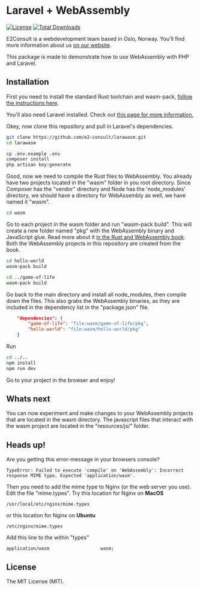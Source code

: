 # Laravel + WebAssembly

[![License](https://poser.pugx.org/laravel/framework/license.svg)](https://packagist.org/packages/laravel/framework)
[![Total Downloads](https://img.shields.io/github/downloads/e2-consult/larawasm/total.svg)](https://github.com/e2-consult/larawasm)

E2Consult is a webdevelopment team based in Oslo, Norway. You'll find more information about us [on our website](https://e2consult.no).

This package is made to demonstrate how to use WebAssembly with PHP and Laravel.

## Installation

First you need to install the standard Rust toolchain and wasm-pack, [follow the instructions here](https://rustwasm.github.io/book/game-of-life/setup.html).

You'll also need Laravel installed. Check out [this page for more information.](https://laravel.com/docs/5.8/installation)

Okey, now clone this repository and pull in Laravel's dependencies.

```bash
git clone https://github.com/e2-consult/larawasm.git
cd larawasm

cp .env.example .env
composer install
php artisan key:generate
```

Good, now we need to compile the Rust files to WebAssembly. You already have two projects located in the "wasm" folder in you root directory. Since Composer has the "vendor" directory and Node has the 'node_modules' directory, we should have a directory for WebAssembly as well, we have named it "wasm".

```bash
cd wasm
```

Go to each project in the wasm folder and run "wasm-pack build". This will create a new folder named "pkg" with the WebAssembly binary and JavaScript glue. Read more about it [in the Rust and WebAssembly book](https://rustwasm.github.io/book/game-of-life/hello-world.html). Both the WebAssembly projects in this repository are created from the book.

```bash
cd hello-world
wasm-pack build

cd ../game-of-life
wasm-pack build
```

Go back to the main directory and install all node_modules, then compile down the files. This also grabs the WebAssembly binaries, as they are included in the dependency list in the "package.json" file.

```json
    "dependencies": {
        "game-of-life": "file:wasm/game-of-life/pkg",
        "hello-world": "file:wasm/hello-world/pkg"
    }
```
Run
```bash
cd ../..
npm install
npm run dev
```

Go to your project in the browser and enjoy!

## Whats next
You can now experiment and make changes to your WebAssembly projects that are located in the wasm directory. The javascript files that interact with the wasm project are located in the "resources/js/" folder.

## Heads up!

Are you getting this error-message in your browsers console?

```
TypeError: Failed to execute 'compile' on 'WebAssembly': Incorrect response MIME type. Expected 'application/wasm'.
```

Then you need to add the mime type to Nginx (or the web server you use). Edit the file "mime.types". Try this location for Nginx on **MacOS**

```
/usr/local/etc/nginx/mime.types
```

or this location for Nginx on **Ubuntu**

```
/etc/nginx/mime.types
```

Add this line to the within "types"

```
application/wasm                   wasm;
```

## License

The MIT License (MIT).
